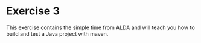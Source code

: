 # Exercise 3

This exercise contains the simple time from ALDA and will teach you how to build and test a Java project with maven.

